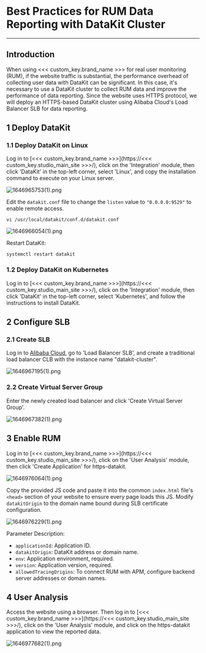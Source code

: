 # Best Practices for RUM Data Reporting with DataKit Cluster

---

## Introduction

When using <<< custom_key.brand_name >>> for real user monitoring (RUM), if the website traffic is substantial, the performance overhead of collecting user data with DataKit can be significant. In this case, it's necessary to use a DataKit cluster to collect RUM data and improve the performance of data reporting. Since the website uses HTTPS protocol, we will deploy an HTTPS-based DataKit cluster using Alibaba Cloud's Load Balancer SLB for data reporting.

## 1 Deploy DataKit

### 1.1 Deploy DataKit on Linux

Log in to [<<< custom_key.brand_name >>>](https://<<< custom_key.studio_main_site >>>/), click on the 'Integration' module, then click 'DataKit' in the top-left corner, select 'Linux', and copy the installation command to execute on your Linux server.

![1646965753(1).png](../images/rum-datakit-cluster-1.png)

Edit the `datakit.conf` file to change the `listen` value to `"0.0.0.0:9529"` to enable remote access.

```
vi /usr/local/datakit/conf.d/datakit.conf
```

![1646966054(1).png](../images/rum-datakit-cluster-2.png)

Restart DataKit:

```
systemctl restart datakit
```

### 1.2 Deploy DataKit on Kubernetes

Log in to [<<< custom_key.brand_name >>>](https://<<< custom_key.studio_main_site >>>/), click on the 'Integration' module, then click 'DataKit' in the top-left corner, select 'Kubernetes', and follow the instructions to install DataKit.

## 2 Configure SLB

### 2.1 Create SLB

Log in to [Alibaba Cloud](https://ecs.console.aliyun.com/), go to 'Load Balancer SLB', and create a traditional load balancer CLB with the instance name "datakit-cluster".

![1646967195(1).png](../images/rum-datakit-cluster-3.png)

### 2.2 Create Virtual Server Group

Enter the newly created load balancer and click 'Create Virtual Server Group'.

![1646967382(1).png](../images/rum-datakit-cluster-4.png)

## 3 Enable RUM

Log in to [<<< custom_key.brand_name >>>](https://<<< custom_key.studio_main_site >>>/), click on the 'User Analysis' module, then click 'Create Application' for https-datakit.

![1646976064(1).png](../images/rum-datakit-cluster-5.png)

Copy the provided JS code and paste it into the common `index.html` file's `<head>` section of your website to ensure every page loads this JS. Modify `datakitOrigin` to the domain name bound during SLB certificate configuration.

![1646976229(1).png](../images/rum-datakit-cluster-6.png)

Parameter Description:

- `applicationId`: Application ID.
- `datakitOrigin`: DataKit address or domain name.
- `env`: Application environment, required.
- `version`: Application version, required.
- `allowedTracingOrigins`: To connect RUM with APM, configure backend server addresses or domain names.

## 4 User Analysis

Access the website using a browser. Then log in to [<<< custom_key.brand_name >>>](https://<<< custom_key.studio_main_site >>>/), click on the 'User Analysis' module, and click on the https-datakit application to view the reported data.

![1646977682(1).png](../images/rum-datakit-cluster-7.png)